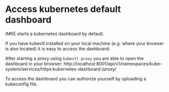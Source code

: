 # Access kubernetes default dashboard 

iMKE starts a kubernetes dashboard by default.

If you have kubectl installed on your local machine (e.g. where your browser is also located) it is easy to access the dashboard:

After starting a proxy using ``` kubectl proxy ``` you are able to open the dashboard in your browser: http://localhost:8001/api/v1/namespaces/kube-system/services/https:kubernetes-dashboard:/proxy/

To access the dashboard you can authorize yourself by uploading a kubeconfig file.


